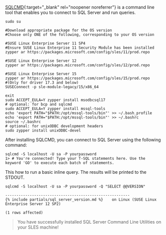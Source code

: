 [SQLCMD](https://docs.microsoft.com/sql/linux/sql-server-linux-connect-and-query-sqlcmd){:target="_blank" rel="noopener noreferrer"} is a command line tool that enables you to connect to SQL Server and run queries.

```terminal
sudo su

#Download appropriate package for the OS version
#Choose only ONE of the following, corresponding to your OS version

#SUSE Linux Enterprise Server 11 SP4
#Ensure SUSE Linux Enterprise 11 Security Module has been installed 
zypper ar https://packages.microsoft.com/config/sles/11/prod.repo

#SUSE Linux Enterprise Server 12
zypper ar https://packages.microsoft.com/config/sles/12/prod.repo

#SUSE Linux Enterprise Server 15
zypper ar https://packages.microsoft.com/config/sles/15/prod.repo
#(Only for driver 17.3 and below)
SUSEConnect -p sle-module-legacy/15/x86_64

exit
sudo ACCEPT_EULA=Y zypper install msodbcsql17
# optional: for bcp and sqlcmd
sudo ACCEPT_EULA=Y zypper install mssql-tools
echo 'export PATH="$PATH:/opt/mssql-tools/bin"' >> ~/.bash_profile
echo 'export PATH="$PATH:/opt/mssql-tools/bin"' >> ~/.bashrc
source ~/.bashrc
# optional: for unixODBC development headers
sudo zypper install unixODBC-devel
```

After installing SQLCMD, you can connect to SQL Server using the following command:

```terminal
sqlcmd -S localhost -U sa -P yourpassword
1> # You're connected! Type your T-SQL statements here. Use the keyword 'GO' to execute each batch of statements.
```

This how to run a basic inline query. The results will be printed to the STDOUT.

```terminal
sqlcmd -S localhost -U sa -P yourpassword -Q "SELECT @@VERSION"
```

```results
--------------------------------------------------------
{% include partials/sql_server_version.md %}    on Linux (SUSE Linux Enterprise Server 12 SP2)

(1 rows affected)
```

> You have successfully installed SQL Server Command Line Utilities on your SLES machine!
